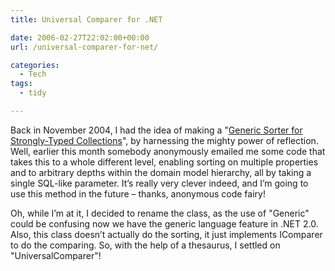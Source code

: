 ```yaml
---
title: Universal Comparer for .NET

date: 2006-02-27T22:02:00+00:00
url: /universal-comparer-for-net/

categories:
  - Tech
tags:
  - tidy

---
```

<!--kg-card-begin: html-->

Back in November 2004, I had the idea of making a "[Generic Sorter for Strongly-Typed Collections][1]", by harnessing the mighty power of reflection. Well, earlier this month somebody anonymously emailed me some code that takes this to a whole different level, enabling sorting on multiple properties and to arbitrary depths within the domain model hierarchy, all by taking a single SQL-like parameter. It’s really very clever indeed, and I’m going to use this method in the future &#8211; thanks, anonymous code fairy!

Oh, while I’m at it, I decided to rename the class, as the use of "Generic" could be confusing now we have the generic language feature in .NET 2.0. Also, this class doesn’t actually do the sorting, it just implements IComparer to do the comparing. So, with the help of a thesaurus, I settled on "UniversalComparer"!

<!--kg-card-end: html-->

 [1]: https://blog.iannelson.uk/a-generic-sorter-for-strongly-typed-collections/
